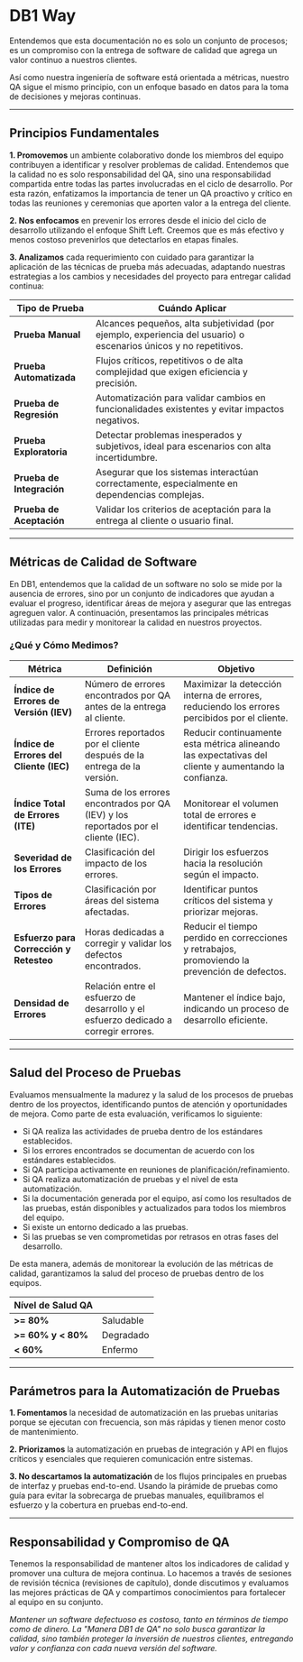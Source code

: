 # DB1 Way

Entendemos que esta documentación no es solo un conjunto de procesos; es un compromiso con la entrega de software de calidad que agrega un valor continuo a nuestros clientes.

Así como nuestra ingeniería de software está orientada a métricas, nuestro QA sigue el mismo principio, con un enfoque basado en datos para la toma de decisiones y mejoras continuas.

---

## Principios Fundamentales

**1. Promovemos** un ambiente colaborativo donde los miembros del equipo contribuyen a identificar y resolver problemas de calidad. Entendemos que la calidad no es solo responsabilidad del QA, sino una responsabilidad compartida entre todas las partes involucradas en el ciclo de desarrollo. Por esta razón, enfatizamos la importancia de tener un QA proactivo y crítico en todas las reuniones y ceremonias que aporten valor a la entrega del cliente.

**2. Nos enfocamos** en prevenir los errores desde el inicio del ciclo de desarrollo utilizando el enfoque Shift Left. Creemos que es más efectivo y menos costoso prevenirlos que detectarlos en etapas finales.

**3. Analizamos** cada requerimiento con cuidado para garantizar la aplicación de las técnicas de prueba más adecuadas, adaptando nuestras estrategias a los cambios y necesidades del proyecto para entregar calidad continua:

| Tipo de Prueba           | Cuándo Aplicar                                                                                   |
|--------------------------|--------------------------------------------------------------------------------------------------|
| **Prueba Manual**         | Alcances pequeños, alta subjetividad (por ejemplo, experiencia del usuario) o escenarios únicos y no repetitivos. |
| **Prueba Automatizada**   | Flujos críticos, repetitivos o de alta complejidad que exigen eficiencia y precisión.            |
| **Prueba de Regresión**   | Automatización para validar cambios en funcionalidades existentes y evitar impactos negativos.   |
| **Prueba Exploratoria**   | Detectar problemas inesperados y subjetivos, ideal para escenarios con alta incertidumbre.       |
| **Prueba de Integración** | Asegurar que los sistemas interactúan correctamente, especialmente en dependencias complejas.    |
| **Prueba de Aceptación**  | Validar los criterios de aceptación para la entrega al cliente o usuario final.                 |

---

## Métricas de Calidad de Software

En DB1, entendemos que la calidad de un software no solo se mide por la ausencia de errores, sino por un conjunto de indicadores que ayudan a evaluar el progreso, identificar áreas de mejora y asegurar que las entregas agreguen valor. A continuación, presentamos las principales métricas utilizadas para medir y monitorear la calidad en nuestros proyectos.

### ¿Qué y Cómo Medimos?

| **Métrica**                 | **Definición**                                                                         | **Objetivo**                                                                         |
|-----------------------------|-----------------------------------------------------------------------------------------|-------------------------------------------------------------------------------------|
| **Índice de Errores de Versión (IEV)** | Número de errores encontrados por QA antes de la entrega al cliente.                        | Maximizar la detección interna de errores, reduciendo los errores percibidos por el cliente. |
| **Índice de Errores del Cliente (IEC)** | Errores reportados por el cliente después de la entrega de la versión.                      | Reducir continuamente esta métrica alineando las expectativas del cliente y aumentando la confianza. |
| **Índice Total de Errores (ITE)**      | Suma de los errores encontrados por QA (IEV) y los reportados por el cliente (IEC).        | Monitorear el volumen total de errores e identificar tendencias.                     |
| **Severidad de los Errores**          | Clasificación del impacto de los errores.                                                  | Dirigir los esfuerzos hacia la resolución según el impacto.                         |
| **Tipos de Errores**                  | Clasificación por áreas del sistema afectadas.                                             | Identificar puntos críticos del sistema y priorizar mejoras.                        |
| **Esfuerzo para Corrección y Retesteo** | Horas dedicadas a corregir y validar los defectos encontrados.                            | Reducir el tiempo perdido en correcciones y retrabajos, promoviendo la prevención de defectos. |
| **Densidad de Errores**               | Relación entre el esfuerzo de desarrollo y el esfuerzo dedicado a corregir errores.        | Mantener el índice bajo, indicando un proceso de desarrollo eficiente.              |


---

## Salud del Proceso de Pruebas

Evaluamos mensualmente la madurez y la salud de los procesos de pruebas dentro de los proyectos, identificando puntos de atención y oportunidades de mejora. Como parte de esta evaluación, verificamos lo siguiente:

- Si QA realiza las actividades de prueba dentro de los estándares establecidos.
- Si los errores encontrados se documentan de acuerdo con los estándares establecidos.
- Si QA participa activamente en reuniones de planificación/refinamiento.
- Si QA realiza automatización de pruebas y el nivel de esta automatización.
- Si la documentación generada por el equipo, así como los resultados de las pruebas, están disponibles y actualizados para todos los miembros del equipo.
- Si existe un entorno dedicado a las pruebas.
- Si las pruebas se ven comprometidas por retrasos en otras fases del desarrollo.

De esta manera, además de monitorear la evolución de las métricas de calidad, garantizamos la salud del proceso de pruebas dentro de los equipos.

| **Nível de Salud QA**| |
|---------------------|--------------|
| **>= 80%**          | Saludable     |
| **>= 60% y < 80%**  | Degradado    |
| **< 60%**           | Enfermo       |

---

## Parámetros para la Automatización de Pruebas

**1. Fomentamos** la necesidad de automatización en las pruebas unitarias porque se ejecutan con frecuencia, son más rápidas y tienen menor costo de mantenimiento.

**2. Priorizamos** la automatización en pruebas de integración y API en flujos críticos y esenciales que requieren comunicación entre sistemas.

**3. No descartamos la automatización** de los flujos principales en pruebas de interfaz y pruebas end-to-end. Usando la pirámide de pruebas como guía para evitar la sobrecarga de pruebas manuales, equilibramos el esfuerzo y la cobertura en pruebas end-to-end.

---

## Responsabilidad y Compromiso de QA

Tenemos la responsabilidad de mantener altos los indicadores de calidad y promover una cultura de mejora continua. Lo hacemos a través de sesiones de revisión técnica (revisiones de capítulo), donde discutimos y evaluamos las mejores prácticas de QA y compartimos conocimientos para fortalecer al equipo en su conjunto.

_Mantener un software defectuoso es costoso, tanto en términos de tiempo como de dinero. La "Manera DB1 de QA" no solo busca garantizar la calidad, sino también proteger la inversión de nuestros clientes, entregando valor y confianza con cada nueva versión del software._
